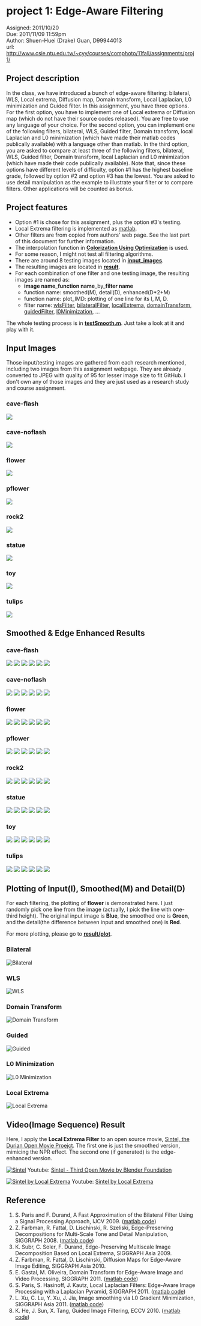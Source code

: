 # project 1: Edge-Aware Filtering

Assigned: 2011/10/20  
Due: 2011/11/09 11:59pm  
Author: Shuen-Huei (Drake) Guan, D99944013  
url: http://www.csie.ntu.edu.tw/~cyy/courses/comphoto/11fall/assignments/proj1/



## Project description

In the class, we have introduced a bunch of edge-aware filtering: bilateral,
WLS, Local extrema, Diffusion map, Domain transform, Local Laplacian, L0
minimization and Guided filter. In this assignment, you have three options. For
the first option, you have to implement one of Local extrema or Diffusion map
(which do not have their source codes released). You are free to use any
language of your choice. For the second option, you can implement one of the
following filters, bilateral, WLS, Guided filter, Domain transform, local
Laplacian and L0 minimization (which have made their matlab codes publically
available) with a language other than matlab. In the third option, you are
asked to compare at least three of the following filters, bilateral, WLS,
Guided filter, Domain transform, local Laplacian and L0 minimization (which
have made their code publically available). Note that, since these options have
different levels of difficulty, option #1 has the highest baseline grade,
followed by option #2 and option #3 has the lowest. You are asked to use detail
manipulation as the example to illustrate your filter or to compare filters.
Other applications will be counted as bonus. 



## Project features

* Option #1 is chose for this assignment, plus the option #3's testing.
* Local Extrema filtering is implemented as [matlab](https://github.com/drakeguan/cp11fall_project1/tree/develop/localExtrema/).
* Other filters are from copied from authors' web page. See the last part of this document for further information.
* The interpolation function in **[Colorization Using Optimization](http://www.cs.huji.ac.il/~yweiss/Colorization/)** is used.
* For some reason, I might not test all filtering algorithms.
* There are around 8 testing images located in **[input_images](https://github.com/drakeguan/cp11fall_project1/tree/develop/input_images/)**.
* The resulting images are located in **[result](https://github.com/drakeguan/cp11fall_project1/tree/develop/result/)**.
* For each combination of one filter and one testing image, the resulting images are named as:
    * **image name**\_**function name**\_by\_**filter name**
    * function name: smoothed(M), detail(D), enhanced(D\*2+M)
    * function name: plot_IMD: plotting of one line for its I, M, D.
    * filter name: [wlsFilter](https://github.com/drakeguan/cp11fall_project1/tree/develop/wlsFilter), [bilateralFilter](https://github.com/drakeguan/cp11fall_project1/tree/develop/bilateralFilter), [localExtrema](https://github.com/drakeguan/cp11fall_project1/tree/develop/localExtrema), [domainTransform](https://github.com/drakeguan/cp11fall_project1/tree/develop/DomainTransform), [guidedFilter](https://github.com/drakeguan/cp11fall_project1/tree/develop/guidedFilter), [l0Minimization](https://github.com/drakeguan/cp11fall_project1/tree/develop/l0Minimization), ...

The whole testing process is in **[testSmooth.m](testSmooth.m)**. Just take a look at it and play with it.



## Input Images

Those input/testing images are gathered from each research mentioned, including two images
from this assignment webpage. They are already converted to JPEG with quality of 95 for
lesser image size to fit GitHub. I don't own any of those images and they are just used
as a research study and course assignment.

### cave-flash
![](https://github.com/drakeguan/cp11fall_project1/raw/develop/input_images/cave-flash.jpg)
### cave-noflash
![](https://github.com/drakeguan/cp11fall_project1/raw/develop/input_images/cave-noflash.jpg)
### flower
![](https://github.com/drakeguan/cp11fall_project1/raw/develop/input_images/flower.jpg)
### pflower
![](https://github.com/drakeguan/cp11fall_project1/raw/develop/input_images/pflower.jpg)
### rock2
![](https://github.com/drakeguan/cp11fall_project1/raw/develop/input_images/rock2.jpg)
### statue
![](https://github.com/drakeguan/cp11fall_project1/raw/develop/input_images/statue.jpg)
### toy
![](https://github.com/drakeguan/cp11fall_project1/raw/develop/input_images/toy.jpg)
### tulips
![](https://github.com/drakeguan/cp11fall_project1/raw/develop/input_images/tulips.jpg)



## Smoothed & Edge Enhanced Results

### cave-flash
![](https://github.com/drakeguan/cp11fall_project1/raw/develop/result/combo/cave-flash_bilateralFilter_combo.jpg)
![](https://github.com/drakeguan/cp11fall_project1/raw/develop/result/combo/cave-flash_wlsFilter_combo.jpg)
![](https://github.com/drakeguan/cp11fall_project1/raw/develop/result/combo/cave-flash_domainTransform_combo.jpg)
![](https://github.com/drakeguan/cp11fall_project1/raw/develop/result/combo/cave-flash_guidedFilter_combo.jpg)
![](https://github.com/drakeguan/cp11fall_project1/raw/develop/result/combo/cave-flash_l0Minimization_combo.jpg)
![](https://github.com/drakeguan/cp11fall_project1/raw/develop/result/combo/cave-flash_localExtrema_combo.jpg)
### cave-noflash
![](https://github.com/drakeguan/cp11fall_project1/raw/develop/result/combo/cave-noflash_bilateralFilter_combo.jpg)
![](https://github.com/drakeguan/cp11fall_project1/raw/develop/result/combo/cave-noflash_wlsFilter_combo.jpg)
![](https://github.com/drakeguan/cp11fall_project1/raw/develop/result/combo/cave-noflash_domainTransform_combo.jpg)
![](https://github.com/drakeguan/cp11fall_project1/raw/develop/result/combo/cave-noflash_guidedFilter_combo.jpg)
![](https://github.com/drakeguan/cp11fall_project1/raw/develop/result/combo/cave-noflash_l0Minimization_combo.jpg)
![](https://github.com/drakeguan/cp11fall_project1/raw/develop/result/combo/cave-noflash_localExtrema_combo.jpg)
### flower
![](https://github.com/drakeguan/cp11fall_project1/raw/develop/result/combo/flower_bilateralFilter_combo.jpg)
![](https://github.com/drakeguan/cp11fall_project1/raw/develop/result/combo/flower_wlsFilter_combo.jpg)
![](https://github.com/drakeguan/cp11fall_project1/raw/develop/result/combo/flower_domainTransform_combo.jpg)
![](https://github.com/drakeguan/cp11fall_project1/raw/develop/result/combo/flower_guidedFilter_combo.jpg)
![](https://github.com/drakeguan/cp11fall_project1/raw/develop/result/combo/flower_l0Minimization_combo.jpg)
![](https://github.com/drakeguan/cp11fall_project1/raw/develop/result/combo/flower_localExtrema_combo.jpg)
### pflower
![](https://github.com/drakeguan/cp11fall_project1/raw/develop/result/combo/pflower_bilateralFilter_combo.jpg)
![](https://github.com/drakeguan/cp11fall_project1/raw/develop/result/combo/pflower_wlsFilter_combo.jpg)
![](https://github.com/drakeguan/cp11fall_project1/raw/develop/result/combo/pflower_domainTransform_combo.jpg)
![](https://github.com/drakeguan/cp11fall_project1/raw/develop/result/combo/pflower_guidedFilter_combo.jpg)
![](https://github.com/drakeguan/cp11fall_project1/raw/develop/result/combo/pflower_l0Minimization_combo.jpg)
![](https://github.com/drakeguan/cp11fall_project1/raw/develop/result/combo/pflower_localExtrema_combo.jpg)
### rock2
![](https://github.com/drakeguan/cp11fall_project1/raw/develop/result/combo/rock2_bilateralFilter_combo.jpg)
![](https://github.com/drakeguan/cp11fall_project1/raw/develop/result/combo/rock2_wlsFilter_combo.jpg)
![](https://github.com/drakeguan/cp11fall_project1/raw/develop/result/combo/rock2_domainTransform_combo.jpg)
![](https://github.com/drakeguan/cp11fall_project1/raw/develop/result/combo/rock2_guidedFilter_combo.jpg)
![](https://github.com/drakeguan/cp11fall_project1/raw/develop/result/combo/rock2_l0Minimization_combo.jpg)
![](https://github.com/drakeguan/cp11fall_project1/raw/develop/result/combo/rock2_localExtrema_combo.jpg)
### statue
![](https://github.com/drakeguan/cp11fall_project1/raw/develop/result/combo/statue_bilateralFilter_combo.jpg)
![](https://github.com/drakeguan/cp11fall_project1/raw/develop/result/combo/statue_wlsFilter_combo.jpg)
![](https://github.com/drakeguan/cp11fall_project1/raw/develop/result/combo/statue_domainTransform_combo.jpg)
![](https://github.com/drakeguan/cp11fall_project1/raw/develop/result/combo/statue_guidedFilter_combo.jpg)
![](https://github.com/drakeguan/cp11fall_project1/raw/develop/result/combo/statue_l0Minimization_combo.jpg)
![](https://github.com/drakeguan/cp11fall_project1/raw/develop/result/combo/statue_localExtrema_combo.jpg)
### toy
![](https://github.com/drakeguan/cp11fall_project1/raw/develop/result/combo/toy_bilateralFilter_combo.jpg)
![](https://github.com/drakeguan/cp11fall_project1/raw/develop/result/combo/toy_wlsFilter_combo.jpg)
![](https://github.com/drakeguan/cp11fall_project1/raw/develop/result/combo/toy_domainTransform_combo.jpg)
![](https://github.com/drakeguan/cp11fall_project1/raw/develop/result/combo/toy_guidedFilter_combo.jpg)
![](https://github.com/drakeguan/cp11fall_project1/raw/develop/result/combo/toy_l0Minimization_combo.jpg)
![](https://github.com/drakeguan/cp11fall_project1/raw/develop/result/combo/toy_localExtrema_combo.jpg)
### tulips
![](https://github.com/drakeguan/cp11fall_project1/raw/develop/result/combo/tulips_bilateralFilter_combo.jpg)
![](https://github.com/drakeguan/cp11fall_project1/raw/develop/result/combo/tulips_wlsFilter_combo.jpg)
![](https://github.com/drakeguan/cp11fall_project1/raw/develop/result/combo/tulips_domainTransform_combo.jpg)
![](https://github.com/drakeguan/cp11fall_project1/raw/develop/result/combo/tulips_guidedFilter_combo.jpg)
![](https://github.com/drakeguan/cp11fall_project1/raw/develop/result/combo/tulips_l0Minimization_combo.jpg)
![](https://github.com/drakeguan/cp11fall_project1/raw/develop/result/combo/tulips_localExtrema_combo.jpg)



## Plotting of Input(I), Smoothed(M) and Detail(D)

For each filtering, the plotting of **flower** is demonstrated here.
I just randomly pick one line from the image (actually, I pick the line with one-third height). 
The original input image is **Blue**, the smoothed one is **Green**, and
the detail(the difference between input and smoothed one) is **Red**.

For more plotting, please go to **[result/plot](https://github.com/drakeguan/cp11fall_project1/tree/develop/result/plot/)**.

### Bilateral
![Bilateral](https://github.com/drakeguan/cp11fall_project1/raw/develop/result/plot/flower_plot_IMD_by_bilateralFilter.jpg)
### WLS
![WLS](https://github.com/drakeguan/cp11fall_project1/raw/develop/result/plot/flower_plot_IMD_by_wlsFilter.jpg)
### Domain Transform
![Domain Transform](https://github.com/drakeguan/cp11fall_project1/raw/develop/result/plot/flower_plot_IMD_by_domainTransform.jpg)
### Guided
![Guided](https://github.com/drakeguan/cp11fall_project1/raw/develop/result/plot/flower_plot_IMD_by_guidedFilter.jpg)
### L0 Minimization
![L0 Minimization](https://github.com/drakeguan/cp11fall_project1/raw/develop/result/plot/flower_plot_IMD_by_l0Minimization.jpg)
### Local Extrema
![Local Extrema](https://github.com/drakeguan/cp11fall_project1/raw/develop/result/plot/flower_plot_IMD_by_localExtrema.jpg)



## Video(Image Sequence) Result

Here, I apply the **Local Extrema Filter** to an open source movie, 
[Sintel, the Durian Open Movie Proejct](http://www.sintel.org/).
The first one is just the smoothed version, mimicing the NPR effect.
The second one (if generated) is the edge-enhanced version.

[![Sintel](http://www.sintel.org/wp-content/uploads/2010/06/08.2l_comp_000465.jpg)](http://www.youtube.com/watch?v=eRsGyueVLvQ)
Youtube: [Sintel - Third Open Movie by Blender Foundation](http://www.youtube.com/watch?v=eRsGyueVLvQ)

[![Sintel by Local Extrema](https://github.com/drakeguan/cp11fall_project1/raw/develop/result/sintel/sintel_trailer_smoothed.jpg)](http://www.youtube.com/watch?v=\_F0fnSJkFkI)
Youtube: [Sintel by Local Extrema](http://www.youtube.com/watch?v=\_F0fnSJkFkI)



## Reference

1. S. Paris and F. Durand, A Fast Approximation of the Bilateral Filter Using a Signal Processing Approach, IJCV 2009. ([matlab code](http://people.csail.mit.edu/jiawen/software/bilateralFilter.m))
2. Z. Farbman, R. Fattal, D. Lischinski, R. Szeliski, Edge-Preserving Decompositions for Multi-Scale Tone and Detail Manipulation, SIGGRAPH 2008. ([matlab code](http://www.cs.huji.ac.il/~danix/epd/wlsFilter.m))
3. K. Subr, C. Soler, F. Durand, Edge-Preserving Multiscale Image Decomposition Based on Local Extrema, SIGGRAPH Asia 2009.
4. Z. Farbman, R. Fattal, D. Lischinski, Diffusion Maps for Edge-Aware Image Editing, SIGGRAPH Asia 2010.
5. E. Gastal, M. Oliveira, Domain Transform for Edge-Aware Image and Video Processing, SIGGRAPH 2011. ([matlab code](http://inf.ufrgs.br/~eslgastal/DomainTransform/DomainTransformFilters-Source-v1.0.zip))
6. S. Paris, S. Hasinoff, J. Kautz, Local Laplacian Filters: Edge-Aware Image Processing with a Laplacian Pyramid, SIGGRAPH 2011. ([matlab code](http://people.csail.mit.edu/sparis/publi/2011/siggraph/matlab_source_code.zip))
7. L. Xu, C. Lu, Y. Xu, J. Jia, Image smoothing via L0 Gradient Minimization, SIGGRAPH Asia 2011. ([matlab code](http://www.cse.cuhk.edu.hk/~leojia/projects/L0smoothing/L0smoothing.zip))
8. K. He, J. Sun, X. Tang, Guided Image Filtering, ECCV 2010. ([matlab code](http://personal.ie.cuhk.edu.hk/~hkm007/eccv10/guided-filter-code-v1.rar))
